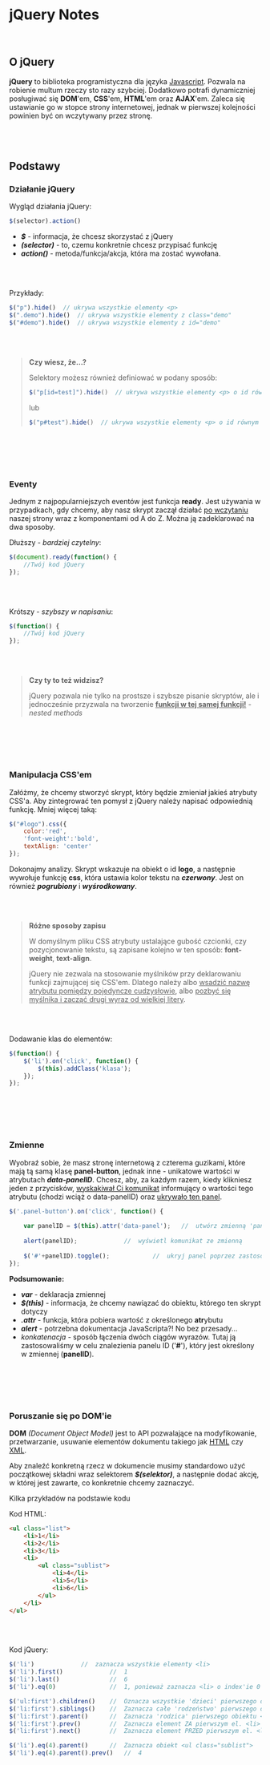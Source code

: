 # jQuery Notes
<br/>

## O jQuery

**jQuery** to biblioteka programistyczna dla języka <u>Javascript</u>. Pozwala na robienie multum rzeczy sto razy szybciej. Dodatkowo potrafi dynamiczniej posługiwać się **DOM**'em, **CSS**'em, **HTML**'em  oraz **AJAX**'em. Zaleca się ustawianie go w stopce strony internetowej, jednak w pierwszej kolejności powinien być on wczytywany przez stronę.
<br/><br/><br/><br/>

## Podstawy

### Działanie jQuery

Wygląd działania jQuery:

```javascript
$(selector).action()
```

- ***$*** - informacja, że chcesz skorzystać z jQuery
- ***(selector)*** - to, czemu konkretnie chcesz przypisać funkcję
- ***action()*** - metoda/funkcja/akcja, która ma zostać wywołana.

<br/><br/>

Przykłady:

```javascript
$("p").hide()  // ukrywa wszystkie elementy <p>
$(".demo").hide()  // ukrywa wszystkie elementy z class="demo"
$("#demo").hide()  // ukrywa wszystkie elementy z id="demo"
```

<br/><br/>

> **Czy wiesz, że...?**
>
> Selektory możesz również definiować w podany sposób:
>
> ```javascript
> $("p[id=test]").hide()  // ukrywa wszystkie elementy <p> o id równym nazwie "test"
> ```
>
> lub
>
> ```javascript
> $("p#test").hide()  // ukrywa wszystkie elementy <p> o id równym nazwie "test"
> ```

<br/><br/><br/><br/>

### Eventy

Jednym z najpopularniejszych eventów jest funkcja **ready**. Jest używania w przypadkach, gdy chcemy, aby nasz skrypt zaczął działać <u>po wczytaniu</u> naszej strony wraz z komponentami od A do Z. Można ją zadeklarować na dwa sposoby.

Dłuższy - *bardziej czytelny*:

```javascript
$(document).ready(function() {
    //Twój kod jQuery
});
```

<br/><br/>

Krótszy - *szybszy w napisaniu*:

```javascript
$(function() {
    //Twój kod jQuery
});
```

<br/><br/>

> **Czy ty to też widzisz?**
>
> jQuery pozwala nie tylko na prostsze i szybsze pisanie skryptów, ale i jednocześnie przyzwala na tworzenie <u>**funkcji w tej samej funkcji!**</u> - *nested methods*

<br/><br/><br/><br/>

### Manipulacja CSS'em

Załóżmy, że chcemy stworzyć skrypt, który będzie zmieniał jakieś atrybuty CSS'a. Aby zintegrować ten pomysł z jQuery należy napisać odpowiednią funkcję. Mniej więcej taką:

```javascript
$("#logo").css({
    color:'red',
    'font-weight':'bold',
    textAlign: 'center'
});
```

Dokonajmy analizy. Skrypt wskazuje na obiekt o id **logo**, a następnie wywołuje funkcję **css**, która ustawia kolor tekstu na ***czerwony***. Jest on również ***pogrubiony*** i ***wyśrodkowany***.

<br/><br/>

> **Różne sposoby zapisu**
>
> W domyślnym pliku CSS atrybuty ustalające gubość czcionki, czy pozycjonowanie tekstu, są zapisane kolejno w ten sposób: **font-weight**, **text-align**.
>
> jQuery nie zezwala na stosowanie myślników przy deklarowaniu funkcji zajmującej się CSS'em. Dlatego należy albo <u>wsadzić nazwę atrybutu pomiędzy pojedyncze cudzysłowie</u>, albo <u>pozbyć się myślnika i zacząć drugi wyraz od wielkiej litery</u>.

<br/><br/>

Dodawanie klas do elementów:

```javascript
$(function() {
    $('li').on('click', function() {
    	$(this).addClass('klasa');
    });
});
```
<br/><br/><br/><br/>

### Zmienne

Wyobraź sobie, że masz stronę internetową z czterema guzikami, które mają tą samą klasę **panel-button**, jednak inne - unikatowe wartości w atrybutach ***data-panelID***. Chcesz, aby, za każdym razem, kiedy klikniesz jeden z przycisków, <u>wyskakiwał Ci komunikat</u> informujący o wartości tego atrybutu (chodzi wciąż o data-panelID) oraz <u>ukrywało ten panel</u>.

```javascript
$('.panel-button').on('click', function() {
    
    var panelID = $(this).attr('data-panel');	//  utwórz zmienną 'panelID', która będzie 													przechowywała wartość atrybutu 'data-panel'
    
    alert(panelID);				//  wyświetl komunikat ze zmienną
    
    $('#'+panelID).toggle();			//  ukryj panel poprzez zastosowanie 														konkatenacji
});
```

**Podsumowanie:**

- ***var*** - deklaracja zmiennej
- ***$(this)*** - informacja, że chcemy nawiązać do obiektu, którego ten skrypt dotyczy
- ***.attr*** - funkcja, która pobiera wartość z określonego **atr**ybutu
- ***alert*** - potrzebna dokumentacja JavaScripta?! No bez przesady...
- *konkatenacja* - sposób łączenia dwóch ciągów wyrazów. Tutaj ją zastosowaliśmy w celu znalezienia panelu ID ('**#**'), który jest określony w zmiennej (**panelID**).

<br/><br/><br/><br/>

### Poruszanie się po DOM'ie

**DOM** *(Document Object Model)* jest to API pozwalające na modyfikowanie, przetwarzanie, usuwanie elementów dokumentu takiego jak <u>HTML</u> czy <u>XML</u>.

Aby znaleźć konkretną rzecz w dokumencie musimy standardowo użyć początkowej składni wraz selektorem **_$(selektor)_**, a następnie dodać akcję, w której jest zawarte, co konkretnie chcemy zaznaczyć.

Kilka przykładów na podstawie kodu

Kod HTML:

```html
<ul class="list">
    <li>1</li>
    <li>2</li>
    <li>3</li>
    <li>
    	<ul class="sublist">
      		<li>4</li>
    		<li>5</li>
    		<li>6</li>
    	</ul>
    </li>
</ul>
```

<br/><br/>

Kod jQuery:

```javascript
$('li')				//  zaznacza wszystkie elementy <li>
$('li').first()		        //  1
$('li').last()		        //  6
$('li').eq(0)		        //  1, ponieważ zaznacza <li> o index'ie 0'wym

$('ul:first').children() 	//  Oznacza wszystkie 'dzieci' pierwszego obiektu <ul>
$('li:first').siblings() 	//  Zaznacza całe 'rodzeństwo' pierwszego obiektu <ul>
$('li:first').parent()	 	//  Zaznacza 'rodzica' pierwszego obiektu <li>
$('li:first').prev()	 	//  Zaznacza element ZA pierwszym el. <li>
$('li:first').next()	 	//  Zaznacza element PRZED pierwszym el. <li>

$('li').eq(4).parent()	 	//  Zaznacza obiekt <ul class="sublist">
$('li').eq(4).parent().prev()  	//  4

```

